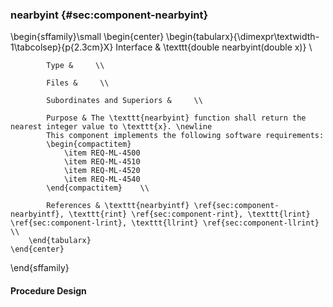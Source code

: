 ### nearbyint  {#sec:component-nearbyint}

\begin{sffamily}\small
	\begin{center}
		\begin{tabularx}{\dimexpr\textwidth-1\tabcolsep}{p{2.3cm}X}
			Interface       & \texttt{double nearbyint(double x)} \\ 
			
			Type &     \\ 
			
			Files &     \\ 
			
			Subordinates and Superiors &     \\ 
			
			Purpose & The \texttt{nearbyint} function shall return the nearest integer value to \texttt{x}. \newline
			This component implements the following software requirements:
			\begin{compactitem}
				\item REQ-ML-4500
				\item REQ-ML-4510
				\item REQ-ML-4520
				\item REQ-ML-4540
			\end{compactitem}    \\ 
			
			References & \texttt{nearbyintf} \ref{sec:component-nearbyintf}, \texttt{rint} \ref{sec:component-rint}, \texttt{lrint} \ref{sec:component-lrint}, \texttt{llrint} \ref{sec:component-llrint}    \\ 
		\end{tabularx}
	\end{center}
\end{sffamily}

#### Procedure Design
